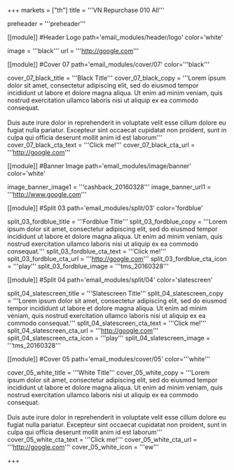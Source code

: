 +++
markets = ["th"]
title = '''VN Repurchase 010 All'''


preheader = '''preheader'''

[[module]] #Header Logo
path='email_modules/header/logo'
color='white'

  image = '''black'''
  url = '''http://google.com'''

[[module]] #Cover 07
path='email_modules/cover/07'
color='''black'''

  cover_07_black_title = '''Black Title'''
  cover_07_black_copy = '''Lorem ipsum dolor sit amet, consectetur adipiscing elit, sed do eiusmod tempor incididunt ut labore et dolore magna aliqua. Ut enim ad minim veniam, quis nostrud exercitation ullamco laboris nisi ut aliquip ex ea commodo consequat.<br><br>Duis aute irure dolor in reprehenderit in voluptate velit esse cillum dolore eu fugiat nulla pariatur. Excepteur sint occaecat cupidatat non proident, sunt in culpa qui officia deserunt mollit anim id est laborum'''
  cover_07_black_cta_text = '''Click me!'''
  cover_07_black_cta_url = '''http://google.com'''

[[module]] #Banner Image
path='email_modules/image/banner'
color='white'

  image_banner_image1 = '''cashback_20160328'''
  image_banner_url1 = '''http://www.google.com'''

[[module]] #Split 03
path='email_modules/split/03'
color='fordblue'

  split_03_fordblue_title = '''Fordblue Title'''
  split_03_fordblue_copy = '''Lorem ipsum dolor sit amet, consectetur adipiscing elit, sed do eiusmod tempor incididunt ut labore et dolore magna aliqua. Ut enim ad minim veniam, quis nostrud exercitation ullamco laboris nisi ut aliquip ex ea commodo consequat.'''
  split_03_fordblue_cta_text = '''Click me!'''
  split_03_fordblue_cta_url = '''http://google.com'''
  split_03_fordblue_cta_icon = '''play'''
  split_03_fordblue_image = '''tms_20160328'''

[[module]] #Split 04
path='email_modules/split/04'
color='slatescreen'

  split_04_slatescreen_title = '''Slatescreen Title'''
  split_04_slatescreen_copy = '''Lorem ipsum dolor sit amet, consectetur adipiscing elit, sed do eiusmod tempor incididunt ut labore et dolore magna aliqua. Ut enim ad minim veniam, quis nostrud exercitation ullamco laboris nisi ut aliquip ex ea commodo consequat.'''
  split_04_slatescreen_cta_text = '''Click me!'''
  split_04_slatescreen_cta_url = '''http://google.com'''
  split_04_slatescreen_cta_icon = '''play'''
  split_04_slatescreen_image = '''tms_20160328'''

[[module]] #Cover 05
path='email_modules/cover/05'
color='''white'''

  cover_05_white_title = '''White Title'''
  cover_05_white_copy = '''Lorem ipsum dolor sit amet, consectetur adipiscing elit, sed do eiusmod tempor incididunt ut labore et dolore magna aliqua. Ut enim ad minim veniam, quis nostrud exercitation ullamco laboris nisi ut aliquip ex ea commodo consequat.<br><br>Duis aute irure dolor in reprehenderit in voluptate velit esse cillum dolore eu fugiat nulla pariatur. Excepteur sint occaecat cupidatat non proident, sunt in culpa qui officia deserunt mollit anim id est laborum'''
  cover_05_white_cta_text = '''Click me!'''
  cover_05_white_cta_url = '''http://google.com'''
  cover_05_white_icon = '''ew'''

+++